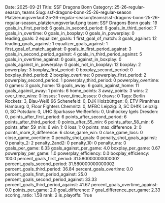 Date: 2025-09-21
Title: SSF Dragons Bonn
Category: 25-26-regular-season, teams
Slug: ssf-dragons-bonn-25-26-regular-season
Platzierungsverlauf:25-26-regular-season/teams/ssf-dragons-bonn-25-26-regular-season_platzierungsverlauf.png
team: SSF Dragons Bonn
goals: 19
goals_in_first_period: 6
goals_in_second_period: 6
goals_in_third_period: 7
goals_in_overtime: 0
goals_in_boxplay: 0
goals_in_powerplay: 0
leading_goals: 2
equalizer_goals: 1
first_goal_of_match: 3
goals_against: 12
leading_goals_against: 1
equalizer_goals_against: 1
first_goal_of_match_against: 0
goals_in_first_period_against: 3
goals_in_second_period_against: 4
goals_in_third_period_against: 5
goals_in_overtime_against: 0
goals_against_in_boxplay: 0
goals_against_in_powerplay: 0
goals_not_in_boxplay: 12
boxplay: 2
powerplay: 3
boxplay_first_period: 0
boxplay_second_period: 0
boxplay_third_period: 2
boxplay_overtime: 0
powerplay_first_period: 2
powerplay_second_period: 1
powerplay_third_period: 0
powerplay_overtime: 0
games: 3
goals_home: 13
goals_away: 6
goals_against_home: 11
goals_against_away: 1
points: 6
home_points: 3
away_points: 3
wins: 2
over_time_wins: 0
losses: 1
over_time_losses: 0
draws: 0
Tags:  Berlin Rockets: 3,  Blau-Weiß 96 Schenefeld: 0,  DJK Holzbüttgen: 0,  ETV Piranhhas Hamburg: 0,  Floor Fighters Chemnitz: 0,  MFBC Leipzig: 3,  SC DHfK Leipzig: 0,  SC Potsdam: 0,  UHC Sparkasse Weißenfels: 0,  Unihockey Igels Dresden: 0,
points_after_first_period: 6
points_after_second_period: 6
points_after_third_period: 0
points_after_55_min: 6
points_after_58_min: 6
points_after_59_min: 6
win_1: 0
loss_1: 0
points_max_difference_3: 0
points_more_3_difference: 6
close_game_win: 0
close_game_loss: 0
close_game_overtime: 0
penalty_shot_goals: 0
penalty_shot_goals_against: 0
penalty_2: 2
penalty_2and2: 0
penalty_10: 0
penalty_ms: 0
goals_per_game: 6.33
goals_against_per_game: 4.0
boxplay_per_game: 0.67
powerplay_per_game: 1.0
powerplay_efficiency: 0.0
boxplay_efficiency: 100.0
percent_goals_first_period: 31.580000000000002
percent_goals_second_period: 31.580000000000002
percent_goals_third_period: 36.84
percent_goals_overtime: 0.0
percent_goals_first_period_against: 25.0
percent_goals_second_period_against: 33.33
percent_goals_third_period_against: 41.67
percent_goals_overtime_against: 0.0
points_per_game: 2.0
goal_difference: 7
goal_difference_per_game: 2.33
scoring_ratio: 1.58
rank: 2
is_playoffs: True
